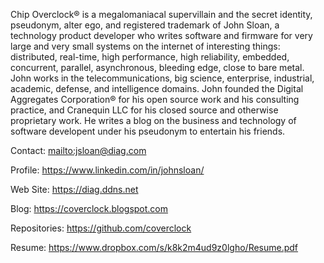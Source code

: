 Chip Overclock® is a megalomaniacal supervillain and the secret identity, pseudonym, alter ego, and
registered trademark of John Sloan, a technology product developer who writes software and
firmware for very large and very small systems on the internet of interesting things: distributed,
real-time, high performance, high reliability, embedded, concurrent, parallel, asynchronous,
bleeding edge, close to bare metal. John works in the telecommunications, big science, enterprise,
industrial, academic, defense, and intelligence domains. John founded the Digital Aggregates
Corporation® for his open source work and his consulting practice, and Cranequin LLC for his
closed source and otherwise proprietary work. He writes a blog on the business and technology of
software developent under his pseudonym to entertain his friends.

Contact: <mailto:jsloan@diag.com>

Profile: <https://www.linkedin.com/in/johnsloan/>

Web Site: <https://diag.ddns.net>

Blog: <https://coverclock.blogspot.com>

Repositories: <https://github.com/coverclock>

Resume: <https://www.dropbox.com/s/k8k2m4ud9z0lgho/Resume.pdf>
